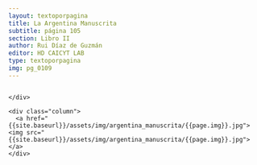 ```yaml
---
layout: textoporpagina
title: La Argentina Manuscrita
subtitle: página 105
section: Libro II
author: Rui Díaz de Guzmán
editor: HD CAICYT LAB
type: textoporpagina
img: pg_0109
---
```


<div class="row">
    <div class="column">


    </div>

    <div class="column">
      <a href="{{site.baseurl}}/assets/img/argentina_manuscrita/{{page.img}}.jpg"><img src="{{site.baseurl}}/assets/img/argentina_manuscrita/{{page.img}}.jpg"></a>
    </div>
</div>